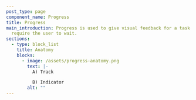 ```yaml
---
post_type: page
component_name: Progress
title: Progress
main_introduction: Progress is used to give visual feedback for a task that will
  require the user to wait.
sections:
  - type: block_list
    title: Anatomy
    blocks:
      - image: /assets/progress-anatomy.png
        text: |-
          A) Track

          B) Indicator
        alt: ""
---
```

